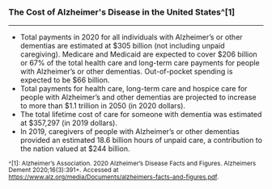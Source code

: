 ### The Cost of Alzheimer's Disease in the United States^[1]

***

* Total payments in 2020 for all individuals with Alzheimer’s or other dementias are estimated at $305 billion (not including unpaid caregiving). Medicare and Medicaid are expected to cover $206 billion or 67% of the total health care and long-term care payments for people with Alzheimer’s or other dementias. Out-of-pocket spending is expected to be $66 billion. 
* Total payments for health care, long-term care and hospice care for people with Alzheimer’s and other dementias are projected to increase to more than $1.1 trillion in 2050 (in 2020 dollars). 
* The total lifetime cost of care for someone with dementia was estimated at $357,297 (in 2019 dollars). 
* In 2019, caregivers of people with Alzheimer’s or other dementias provided an estimated 18.6 billion hours of unpaid care, a contribution to the nation valued at $244 billion.

<span style="font-size:12px; line-height:1.1 !important">^[1]: Alzheimer’s Association. 2020 Alzheimer’s Disease Facts and Figures. Alzheimers Dement 2020;16(3):391+. Accessed at https://www.alz.org/media/Documents/alzheimers-facts-and-figures.pdf. 
